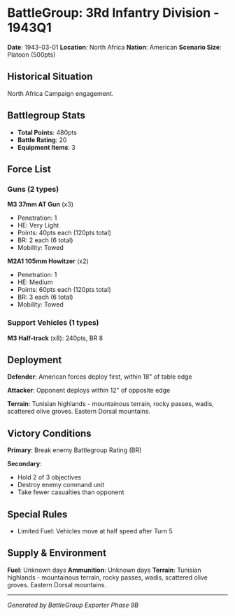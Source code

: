 # BattleGroup: 3Rd Infantry Division - 1943Q1

**Date**: 1943-03-01
**Location**: North Africa
**Nation**: American
**Scenario Size**: Platoon (500pts)

## Historical Situation

North Africa Campaign engagement.

## Battlegroup Stats

- **Total Points**: 480pts
- **Battle Rating**: 20
- **Equipment Items**: 3

## Force List

### Guns (2 types)

**M3 37mm AT Gun** (x3)
- Penetration: 1
- HE: Very Light
- Points: 40pts each (120pts total)
- BR: 2 each (6 total)
- Mobility: Towed

**M2A1 105mm Howitzer** (x2)
- Penetration: 1
- HE: Medium
- Points: 60pts each (120pts total)
- BR: 3 each (6 total)
- Mobility: Towed

### Support Vehicles (1 types)

**M3 Half-track** (x8): 240pts, BR 8

## Deployment

**Defender**: American forces deploy first, within 18" of table edge

**Attacker**: Opponent deploys within 12" of opposite edge

**Terrain**: Tunisian highlands - mountainous terrain, rocky passes, wadis, scattered olive groves. Eastern Dorsal mountains.

## Victory Conditions

**Primary**: Break enemy Battlegroup Rating (BR)

**Secondary**:
- Hold 2 of 3 objectives
- Destroy enemy command unit
- Take fewer casualties than opponent

## Special Rules

- Limited Fuel: Vehicles move at half speed after Turn 5

## Supply & Environment

**Fuel**: Unknown days
**Ammunition**: Unknown days
**Terrain**: Tunisian highlands - mountainous terrain, rocky passes, wadis, scattered olive groves. Eastern Dorsal mountains.

---

*Generated by BattleGroup Exporter Phase 9B*
